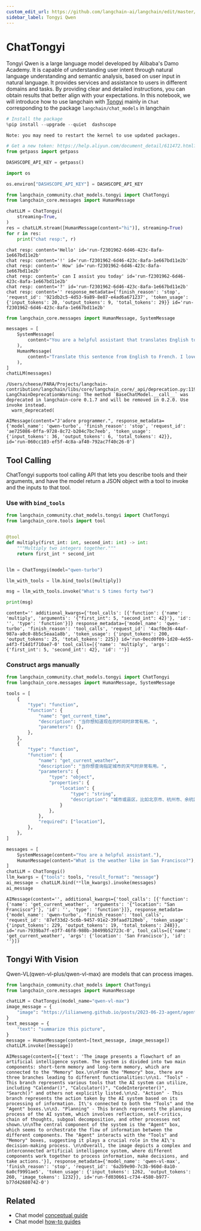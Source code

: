 ```yaml
---
custom_edit_url: https://github.com/langchain-ai/langchain/edit/master/docs/docs/integrations/chat/tongyi.ipynb
sidebar_label: Tongyi Qwen
---
```

# ChatTongyi
Tongyi Qwen is a large language model developed by Alibaba's Damo Academy. It is capable of understanding user intent through natural language understanding and semantic analysis, based on user input in natural language. It provides services and assistance to users in different domains and tasks. By providing clear and detailed instructions, you can obtain results that better align with your expectations.
In this notebook, we will introduce how to use langchain with [Tongyi](https://www.aliyun.com/product/dashscope) mainly in `Chat` corresponding
 to the package `langchain/chat_models` in langchain


```python
# Install the package
%pip install --upgrade --quiet  dashscope
```
```output
Note: you may need to restart the kernel to use updated packages.
```

```python
# Get a new token: https://help.aliyun.com/document_detail/611472.html?spm=a2c4g.2399481.0.0
from getpass import getpass

DASHSCOPE_API_KEY = getpass()
```


```python
import os

os.environ["DASHSCOPE_API_KEY"] = DASHSCOPE_API_KEY
```


```python
from langchain_community.chat_models.tongyi import ChatTongyi
from langchain_core.messages import HumanMessage

chatLLM = ChatTongyi(
    streaming=True,
)
res = chatLLM.stream([HumanMessage(content="hi")], streaming=True)
for r in res:
    print("chat resp:", r)
```
```output
chat resp: content='Hello' id='run-f2301962-6d46-423c-8afa-1e667bd11e2b'
chat resp: content='!' id='run-f2301962-6d46-423c-8afa-1e667bd11e2b'
chat resp: content=' How' id='run-f2301962-6d46-423c-8afa-1e667bd11e2b'
chat resp: content=' can I assist you today' id='run-f2301962-6d46-423c-8afa-1e667bd11e2b'
chat resp: content='?' id='run-f2301962-6d46-423c-8afa-1e667bd11e2b'
chat resp: content='' response_metadata={'finish_reason': 'stop', 'request_id': '921db2c5-4d53-9a89-8e87-e4ad6a671237', 'token_usage': {'input_tokens': 20, 'output_tokens': 9, 'total_tokens': 29}} id='run-f2301962-6d46-423c-8afa-1e667bd11e2b'
```

```python
from langchain_core.messages import HumanMessage, SystemMessage

messages = [
    SystemMessage(
        content="You are a helpful assistant that translates English to French."
    ),
    HumanMessage(
        content="Translate this sentence from English to French. I love programming."
    ),
]
chatLLM(messages)
```
```output
/Users/cheese/PARA/Projects/langchain-contribution/langchain/libs/core/langchain_core/_api/deprecation.py:119: LangChainDeprecationWarning: The method `BaseChatModel.__call__` was deprecated in langchain-core 0.1.7 and will be removed in 0.2.0. Use invoke instead.
  warn_deprecated(
```


```output
AIMessage(content="J'adore programmer.", response_metadata={'model_name': 'qwen-turbo', 'finish_reason': 'stop', 'request_id': 'ae725086-0ffa-9728-8c72-b204c7bc7eeb', 'token_usage': {'input_tokens': 36, 'output_tokens': 6, 'total_tokens': 42}}, id='run-060cc103-ef5f-4c8a-af40-792ac7f40c26-0')
```


## Tool Calling
ChatTongyi supports tool calling API that lets you describe tools and their arguments, and have the model return a JSON object with a tool to invoke and the inputs to that tool.

### Use with `bind_tools`


```python
from langchain_community.chat_models.tongyi import ChatTongyi
from langchain_core.tools import tool


@tool
def multiply(first_int: int, second_int: int) -> int:
    """Multiply two integers together."""
    return first_int * second_int


llm = ChatTongyi(model="qwen-turbo")

llm_with_tools = llm.bind_tools([multiply])

msg = llm_with_tools.invoke("What's 5 times forty two")

print(msg)
```
```output
content='' additional_kwargs={'tool_calls': [{'function': {'name': 'multiply', 'arguments': '{"first_int": 5, "second_int": 42}'}, 'id': '', 'type': 'function'}]} response_metadata={'model_name': 'qwen-turbo', 'finish_reason': 'tool_calls', 'request_id': '4acf0e36-44af-987a-a0c0-8b5c5eaa1a8b', 'token_usage': {'input_tokens': 200, 'output_tokens': 25, 'total_tokens': 225}} id='run-0ecd0f09-1d20-4e55-a4f3-f14d1f710ae7-0' tool_calls=[{'name': 'multiply', 'args': {'first_int': 5, 'second_int': 42}, 'id': ''}]
```
### Construct args manually


```python
from langchain_community.chat_models.tongyi import ChatTongyi
from langchain_core.messages import HumanMessage, SystemMessage

tools = [
    {
        "type": "function",
        "function": {
            "name": "get_current_time",
            "description": "当你想知道现在的时间时非常有用。",
            "parameters": {},
        },
    },
    {
        "type": "function",
        "function": {
            "name": "get_current_weather",
            "description": "当你想查询指定城市的天气时非常有用。",
            "parameters": {
                "type": "object",
                "properties": {
                    "location": {
                        "type": "string",
                        "description": "城市或县区，比如北京市、杭州市、余杭区等。",
                    }
                },
            },
            "required": ["location"],
        },
    },
]

messages = [
    SystemMessage(content="You are a helpful assistant."),
    HumanMessage(content="What is the weather like in San Francisco?"),
]
chatLLM = ChatTongyi()
llm_kwargs = {"tools": tools, "result_format": "message"}
ai_message = chatLLM.bind(**llm_kwargs).invoke(messages)
ai_message
```



```output
AIMessage(content='', additional_kwargs={'tool_calls': [{'function': {'name': 'get_current_weather', 'arguments': '{"location": "San Francisco"}'}, 'id': '', 'type': 'function'}]}, response_metadata={'model_name': 'qwen-turbo', 'finish_reason': 'tool_calls', 'request_id': '87ef33d2-5c6b-9457-91e2-39faad7120eb', 'token_usage': {'input_tokens': 229, 'output_tokens': 19, 'total_tokens': 248}}, id='run-7939ba7f-e3f7-46f8-980b-30499b52723c-0', tool_calls=[{'name': 'get_current_weather', 'args': {'location': 'San Francisco'}, 'id': ''}])
```


## Tongyi With Vision
Qwen-VL(qwen-vl-plus/qwen-vl-max) are models that can process images.


```python
from langchain_community.chat_models import ChatTongyi
from langchain_core.messages import HumanMessage

chatLLM = ChatTongyi(model_name="qwen-vl-max")
image_message = {
    "image": "https://lilianweng.github.io/posts/2023-06-23-agent/agent-overview.png",
}
text_message = {
    "text": "summarize this picture",
}
message = HumanMessage(content=[text_message, image_message])
chatLLM.invoke([message])
```



```output
AIMessage(content=[{'text': 'The image presents a flowchart of an artificial intelligence system. The system is divided into two main components: short-term memory and long-term memory, which are connected to the "Memory" box.\n\nFrom the "Memory" box, there are three branches leading to different functionalities:\n\n1. "Tools" - This branch represents various tools that the AI system can utilize, including "Calendar()", "Calculator()", "CodeInterpreter()", "Search()" and others not explicitly listed.\n\n2. "Action" - This branch represents the action taken by the AI system based on its processing of information. It\'s connected to both the "Tools" and the "Agent" boxes.\n\n3. "Planning" - This branch represents the planning process of the AI system, which involves reflection, self-critics, chain of thoughts, subgoal decomposition, and other processes not shown.\n\nThe central component of the system is the "Agent" box, which seems to orchestrate the flow of information between the different components. The "Agent" interacts with the "Tools" and "Memory" boxes, suggesting it plays a crucial role in the AI\'s decision-making process. \n\nOverall, the image depicts a complex and interconnected artificial intelligence system, where different components work together to process information, make decisions, and take actions.'}], response_metadata={'model_name': 'qwen-vl-max', 'finish_reason': 'stop', 'request_id': '6a2b9e90-7c3b-960d-8a10-6a0cf9991ae5', 'token_usage': {'input_tokens': 1262, 'output_tokens': 260, 'image_tokens': 1232}}, id='run-fd030661-c734-4580-b977-b77d42680742-0')
```



## Related

- Chat model [conceptual guide](/docs/concepts/#chat-models)
- Chat model [how-to guides](/docs/how_to/#chat-models)
